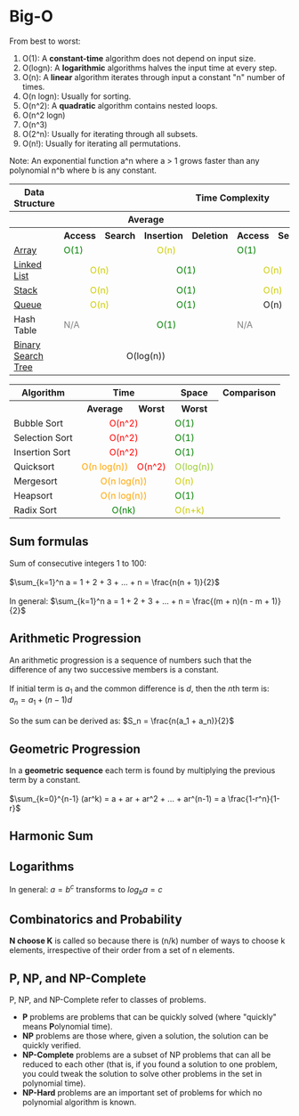 # Big-O

From best to worst:
1. O(1): A **constant-time** algorithm does not depend on input size.
2. O(logn): A **logarithmic** algorithms halves the input time at every step.
3. O(n): A **linear** algorithm iterates through input a constant "n" number of times.
4. O(n logn): Usually for sorting.
5. O(n^2): A **quadratic** algorithm contains nested loops.
6. O(n^2 logn)
7. O(n^3)
8. O(2^n): Usually for iterating through all subsets.
9. O(n!): Usually for iterating all permutations.

Note: An exponential function a^n where a > 1 grows faster than any polynomial n^b where b is any constant.

<table>
  <tbody>
    <tr>
      <th>Data Structure</th>
      <th colspan="8">Time Complexity</th>
      <th>Space Complexity</th>
    </tr>
    <tr>
      <th></th>
      <th colspan="4">Average</th>
      <th colspan="4">Worst</th>
      <th>Worst</th>
    </tr>
    <tr>
      <th></th>
      <th>Access</th>
      <th>Search</th>
      <th>Insertion</th>
      <th>Deletion</th>
      <th>Access</th>
      <th>Search</th>
      <th>Insertion</th>
      <th>Deletion</th>
      <th></th>
    </tr>
    <tr>
      <td><a href="01-arrays-and-strings">Array</a></td>
      <td style="color:green">O(1)</td>
      <td align="center" style="color:#CCCC00" colspan="3">O(n)</td>
      <td style="color:green">O(1)</td>
      <td align="center" style="color:#CCCC00" colspan="4">O(n)</td>
    </tr>
    <tr>
      <td><a href="02-linked-lists">Linked List</a></td>
      <td align="center" style="color:#CCCC00" colspan="2">O(n)</td>
      <td align="center" style="color:green" colspan="2">O(1)</td>
      <td align="center" style="color:#CCCC00" colspan="2">O(n)</td>
      <td align="center" style="color:green" colspan="2">O(1)</td>
      <td style="color:#CCCC00">O(n)</td>
    </tr>
    <tr>
      <td><a href="03-stacks-and-queues">Stack</a></td>
      <td align="center" style="color:#CCCC00" colspan="2">O(n)</td>
      <td align="center" style="color:green" colspan="2">O(1)</td>
      <td align="center" style="color:#CCCC00" colspan="2">O(n)</td>
      <td align="center" style="color:green" colspan="2">O(1)</td>
      <td style="color:#CCCC00">O(n)</td>
    </tr>
    <tr>
      <td><a href="03-stacks-and-queues">Queue</a></td>
      <td align="center" style="color:#CCCC00" colspan="2">O(n)</td>
      <td align="center" style="color:green" colspan="2">O(1)</td>
      <td align="center" tyle="color:#CCCC00" colspan="2">O(n)</td>
      <td align="center" style="color:green" colspan="2">O(1)</td>
      <td style="color:#CCCC00">O(n)</td>
    </tr>
    <tr>
      <td>Hash Table</td>
      <td style="color:gray">N/A</td>
      <td align="center" style="color:green" colspan="3">O(1)</td>
      <td style="color:gray">N/A</td>
      <td align="center" style="color:#CCCC00" colspan="4">O(n)</td>
    </tr>
    <tr>
      <td><a href="04-trees-and-graphs">Binary Search Tree</a></td>
      <td align="center" tyle="color:#9acd32" colspan="4">O(log(n))</td>
      <td align="center" style="color:#CCCC00" colspan="5">O(n)</td>
    </tr>
  </tbody>
</table>

<table class="table table-bordered table-striped">
    <tbody>
    <tr>
      <th>Algorithm</th>
      <th colspan="2">Time</th>
      <th>Space</th>
      <th colspan ="2">Comparison</th>
    </tr>
    <tr>
      <th></th>
      <th>Average</th>
      <th>Worst</th>
      <th>Worst</th>
    </tr>
    <tr>
      <td>Bubble Sort</td>
      <td align="center" colspan="2" style="color:red">O(n^2)</td>
      <td style="color:green">O(1)</td>
    </tr>
    <tr>
      <td>Selection Sort</td>
      <td align="center" colspan="2" style="color:red">O(n^2)</td>
      <td style="color:green">O(1)</td>
    </tr>
    <tr>
    <td>Insertion Sort</td>
    <td align="center" colspan="2" style="color:red">O(n^2)</td>
    <td style="color:green">O(1)</td>
    </tr>
    <tr>
    <td>Quicksort</td>
    <td style="color:orange">O(n log(n))</td>
    <td style="color:red">O(n^2)</td>
    <td style="color:#9acd32">O(log(n))</td>
    </tr>
    <tr>
    <td>Mergesort</td>
    <td align="center" colspan="2" style="color:orange">O(n log(n))</td>
    <td style="color:#CCCC00">O(n)</td>
    </tr>
    <tr>
    <td>Heapsort</td>
    <td align="center" colspan="2" style="color:orange">O(n log(n))</td>
    <td style="color:green">O(1)</td>
    </tr>
    <tr>
    <td>Radix Sort</td>
    <td align="center" colspan="2" style="color:green">O(nk)</td>
    <td style="color:#CCCC00">O(n+k)</td>
    </tr>
    </tbody>
</table>


## Sum formulas
Sum of consecutive integers 1 to 100:<br><br>
$\sum_{k=1}^n a = 1 + 2 + 3 + ... + n = \frac{n(n + 1)}{2}$<br><br>
In general: $\sum_{k=1}^n a = 1 + 2 + 3 + ... + n = \frac{(m + n)(n - m + 1)}{2}$

## Arithmetic Progression
An arithmetic progression is a sequence of numbers such that the difference of any two successive members is a constant. <br><br>
If initial term is $a_1$ and the common difference is $d$, then the $n$th term is:<br>
$a_n = a_1 + (n-1)d$<br><br>
So the sum can be derived as: $S_n = \frac{n(a_1 + a_n)}{2}$

## Geometric Progression
In a **geometric sequence** each term is found by multiplying the previous term by a constant. <br><br>
$\sum_{k=0}^{n-1} (ar^k) = a + ar + ar^2 + ... + ar^(n-1) = a \frac{1-r^n}{1-r}$

## Harmonic Sum

## Logarithms
In general: $a = b^c$ transforms to $log_b{a} = c$

## Combinatorics and Probability
**N choose K** is called so because there is (n/k) number of ways to choose k elements, irrespective of their order from a set of n elements.

## P, NP, and NP-Complete
P, NP, and NP-Complete refer to classes of problems. 
- **P** problems are problems that can be quickly solved (where "quickly" means **P**olynomial time). 
- **NP** problems are those where, given a solution, the solution can be quickly verified. 
- **NP-Complete** problems are a subset of NP problems that can all be reduced to each other (that is, if you found a solution to one problem, you could tweak the solution to solve other problems in the set in polynomial time). 
- **NP-Hard** problems are an important set of problems for
which no polynomial algorithm is known.
